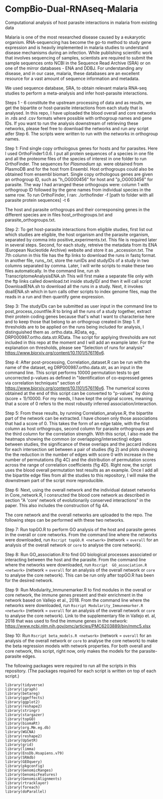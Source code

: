 # CompBio-Dual-RNAseq-Malaria
Computational analysis of host parasite interactions in malaria from existing data


Malaria is one of the most researched disease caused by a eukaryotic organism. RNA-sequencing has become the go-to method to study gene expression and is heavily implemented in malaria studies to understand disease mechanisms during an infection. While publishing scientific work that involves sequencing of samples, scientists are required to submit the sample sequences onto NCBI in the Sequence Read Archive (SRA) or on one of the mirror databases - ENA and DDBJ. For understanding any disease, and in our case, malaria, these databases are an excellent resource for a vast amount of sequence information and metadata.

We used sequence database, SRA, to obtain relevant malaria RNA-seq studies to perform a meta-analysis and infer host-parasite interactions. 

Steps 1 - 6 constitute the upstream processing of data and as results, we get the bipartite or host-parasite interactions from each study that is analysed. In this repo, I have uploaded the blood overall and core networks in .rds and .csv formats where possible with orthogroup names and gene IDs. If you want to run the analysis downstream of retrieving these networks, please feel free to download the networks and run any script atfer Step 6. The scripts were written to run with the networks in orthogroup names.

Step 1:  Find single copy orthologous genes for hosts and for parasites. Here I used OrthoFinder1.0.6.  I put all protein sequences of a species in one file and all the proteome files of the species of interest in one folder to run OrthoFinder. The sequences for _Plasmodium sp._ were obtained from PlasmoDB and for the host from Ensembl. Host orthogroups could also be obtained from ensembl biomart. Single copy orthologous genes are given an orthogroup ID, such as "h\_OG000456" for host and "p\_OG003456" for parasite.  The way I had arranged these orthogoups were: column 1 with orthogroup ID followed by the gene names from individual species in the same row. To run OrthoFinder, I ran: ./orthofinder -f [path to folder with all parasite protein sequences] -t  6

The host and parasite orthogroups and their corresponsing genes in the different species are in files host\_orthogroups.txt and parasite_orthogroups.txt.

Step 2:  To get host-parasite interactions from eligible studies, first list out which studies are eligible, the host organism and the parasite organism, separated by comma into positive_experiments.txt. This file is required later in several steps.
Second, for each study, retreive the metadata from its ENA (European Nucleotide Archive) website and store it as <studyID>_accession.txt. The 7th column in this file has the ftp links to download the runs in fastq format. In another file, runs\_<studyID>.txt, store the runIDs and studyIDs of a study in two columns separated by comma. Later, I will write scripts to make these two files automatically. 
In the command line, run sh TranscriptomeAnalysisENA.sh <txt file with all studies for analysis in a column>
This will first make a separate file only with the ftp links called download.txt inside studyID/ and then it will call script DownloadENA.sh to download all the runs in a study. Next, it invokes doallENA.sh which in turn calls other scripts to index genome files, map the reads in a run and then quantify gene expression.

Step 3: The studyIDs can be submitted as user input in the command line to post\_process\_countfile.R to bring all the runs of a study together, extract their protein coding genes because that's what I want to characterise here and to keep those that belong to an orthogroup created in Step 1. If thresholds are to be applied on the runs being included for analysis, I distinguished them as <studyID>.ortho.data.<threshold>.RData, eg., DRP000987.ortho.data.str.RData. The script for applying thresholds are not included in this repo at the moment and I will add an example later. For the explanation on thresholds, please see "Selection of runs for analysis" https://www.biorxiv.org/content/10.1101/576116v6.

Step 4: After post-processing, Correlation_dataset.R can be run with the name of the dataset, eg DRP000987.ortho.data.str, as an input in the command line. This script performs 10000 permutation tests to get uncorrected p-values as defined in "Identification of co-expressed genes via correlation techniques" section of https://www.biorxiv.org/content/10.1101/576116v6. The numerical scores obtained at the end of this script can be converted to "p-values" by doing (score + 1)/10000. For my needs, I have kept the original scores, meaning that a score of 0 refers to the most robustly inferred association/interaction.

Step 5: From these results, by running Correlation_analyse.R, the bipartite part of the network can be extracted. I have chosen only those associations that had a score of 0. This takes the form of an edge table, with the first column as host orthogroups, second column for parasite orthogroups and the third column for the correlation strength. With this script, I also made the heatmaps showing the common (or overlapping/intersecting) edges between studies, the significance of these overlaps and the jaccard indices for each intersection set between a pair of studies (fig 2) and plots showing the the reduction in the number of edges with score 0 with increase in the number of permutations (fig 4C) and the distribution of permutation scores across the range of correlation coefficients (fig 4D). 
Right now, the script uses the blood overall permutation test results as an example. Once I add all the bipartite edge files from all the studies to this repository, I will make the downstream part of the script more reproducible.

Step 6: Next, using the overall network and the individual dataset networks in Core_network.R, I consructed the blood core network as described in section "A 'core' network of evolutionarily conserved interactions" in the paper. This also includes the construction of fig 4A.

The core network and the overall networks are uploaded to the repo. The following steps can be performed with these two networks. 

Step 7: Run topGO.R to perform GO analysis of the host and parasite genes in the overall or core networks. From the command line where the networks were downloaded, run `Rscript topGO.R <network>` (network = `overall` for an analysis of the overall network or `core` to analyse the core network). 

Step 8: Run GO_association.R to find GO biological processes associated or interacting between the host and the parasite. From the command line where the networks were downloaded, run `Rscript  GO_association.R <network>` (network = `overall` for an analysis of the overall network or `core` to analyse the core network). This can be run only after topGO.R has been for the desired network.

Step 9: Run Modularity_Immunemarker.R to find modules in the overall or core network, the immune genes present and their enrichment in the network based on Vallejo et al., 2018. From the command line where the networks were downloaded, run `Rscript Modularity_Immunemarker.R <network>` (network = `overall` for an analysis of the overall network or `core` to analyse the core network). Link to the supplementary file in Vallejo et. al, 2018 that was used to find the immune genes in the network: https://www.ncbi.nlm.nih.gov/pmc/articles/PMC6203889/bin/mmc5.xlsx

Step 10: Run `Rscript beta_models.R <network>` (network = `overall` for an analysis of the overall network or `core` to analyse the core network) to make the beta regression models with network properties. For both overall and core network, this script, right now, only makes the models for the parasite-parasite edges. 

The following packages were required to run all the scripts in this repository. (The packages required for each script is written on top of each script.)
```
library(tidyverse)
library(igraph)
library(betareg)
library(ggeffects)
library(ggplot2)
library(reshape2)
library(stringr)
library(stargazer)
library(topGO)
library(biomaRt)
library(org.Mm.eg.db)
library(WGCNA)
library(reshape2)
library(UpSetR)
library(grid)
library(limma)
library(EnsDb.Hsapiens.v79)
library(SRAdb)
library(GEOquery)
library(pkgconfig)
library(GenomicRanges)
library(GenomicFeatures)
library(GenomicAlignments)
library(rtracklayer)
library(foreach)
library(doParallel)
```
